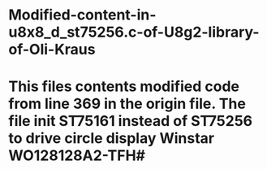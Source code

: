 # Modified-content-in-u8x8_d_st75256.c-of-U8g2-library-of-Oli-Kraus

# This files contents modified code from line 369 in the origin file. The file init ST75161 instead of ST75256 to drive circle display Winstar WO128128A2-TFH#





